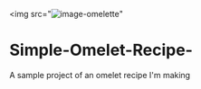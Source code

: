 <img src="![image-omelette](https://github.com/user-attachments/assets/a0fe5f6f-c0dd-44b5-85b4-c53db0f981b3)"
# Simple-Omelet-Recipe-
A sample project of an omelet recipe I'm making
